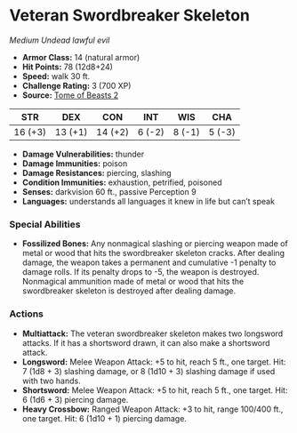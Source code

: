 # Veteran Swordbreaker Skeleton

*Medium* *Undead* *lawful evil*

- **Armor Class:** 14 (natural armor)
- **Hit Points:** 78 (12d8+24)
- **Speed:** walk 30 ft.
- **Challenge Rating:** 3 (700 XP)
- **Source:** [Tome of Beasts 2](https://koboldpress.com/kpstore/product/tome-of-beasts-2-for-5th-edition/)

| STR | DEX | CON | INT | WIS | CHA |
| --- | --- | --- | --- | --- | --- |
| 16 (+3) | 13 (+1) | 14 (+2) | 6 (-2) | 8 (-1) | 5 (-3) |

- **Damage Vulnerabilities:** thunder
- **Damage Immunities:** poison
- **Damage Resistances:** piercing, slashing
- **Condition Immunities:** exhaustion, petrified, poisoned
- **Senses:** darkvision 60 ft., passive Perception 9
- **Languages:** understands all languages it knew in life but can’t speak
### Special Abilities
- **Fossilized Bones:** Any nonmagical slashing or piercing weapon made of metal or wood that hits the swordbreaker skeleton cracks. After dealing damage, the weapon takes a permanent and cumulative -1 penalty to damage rolls. If its penalty drops to -5, the weapon is destroyed. Nonmagical ammunition made of metal or wood that hits the swordbreaker skeleton is destroyed after dealing damage.
### Actions
- **Multiattack:** The veteran swordbreaker skeleton makes two longsword attacks. If it has a shortsword drawn, it can also make a shortsword attack.
- **Longsword:** Melee Weapon Attack: +5 to hit, reach 5 ft., one target. Hit: 7 (1d8 + 3) slashing damage, or 8 (1d10 + 3) slashing damage if used with two hands.
- **Shortsword:** Melee Weapon Attack: +5 to hit, reach 5 ft., one target. Hit: 6 (1d6 + 3) piercing damage.
- **Heavy Crossbow:** Ranged Weapon Attack: +3 to hit, range 100/400 ft., one target. Hit: 6 (1d10 + 1) piercing damage.
